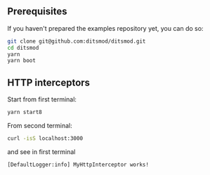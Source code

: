 ## Prerequisites

If you haven't prepared the examples repository yet, you can do so:

```bash
git clone git@github.com:ditsmod/ditsmod.git
cd ditsmod
yarn
yarn boot
```

## HTTP interceptors

Start from first terminal:

```bash
yarn start8
```

From second terminal:

```bash
curl -isS localhost:3000
```

and see in first terminal

```text
[DefaultLogger:info] MyHttpInterceptor works!
```

